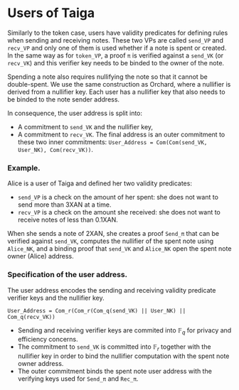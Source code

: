 # Users of Taiga

Similarly to the token case, users have validity predicates for defining rules when sending and receiving notes. These two VPs are called `send_VP` and `recv_VP` and only one of them is used whether if a note is spent or created. In the same way as for `token_VP`, a proof `π` is verified against a `send_VK` (or `recv_VK`) and this verifier key needs to be binded to the owner of the note.

Spending a note also requires nullifying the note so that it cannot be double-spent. We use the same construction as Orchard, where a nullifier is derived from a nullifier key. Each user has a nullifier key that also needs to be binded to the note sender address.

In consequence, the user address is split into:
* A commitment to `send_VK` and the nullifier key,
* A commitment to `recv_VK`.
The final address is an outer commitment to these two inner commitments: `User_Address = Com(Com(send_VK, User_NK), Com(recv_VK))`.

### Example.

Alice is a user of Taiga and defined her two validity predicates:
* `send_VP` is a check on the amount of her spent: she does not want to send more than 3XAN at a time.
* `recv_VP` is a check on the amount she received: she does not want to receive notes of less than 0.1XAN.

When she sends a note of 2XAN, she creates a proof `Send_π` that can be verified against `send_VK`, computes the nullifier of the spent note using `Alice_NK`, and a binding proof that `send_VK` and `Alice_NK` open the spent note owner (Alice) address.

### Specification of the user address.

The user address encodes the sending and receiving validity predicate verifier keys and the nullifier key.

```
User_Address = Com_r(Com_r(Com_q(send_VK) || User_NK) || Com_q(recv_VK))
```
* Sending and receiving verifier keys are commited into $\mathbb F_q$ for privacy and efficiency concerns.
* The commitment to `send_VK` is committed into $\mathbb F_r$ together with the nullifier key in order to bind the nullifier computation with the spent note owner address.
* The outer commitment binds the spent note user address with the verifying keys used for `Send_π` and `Rec_π`.
